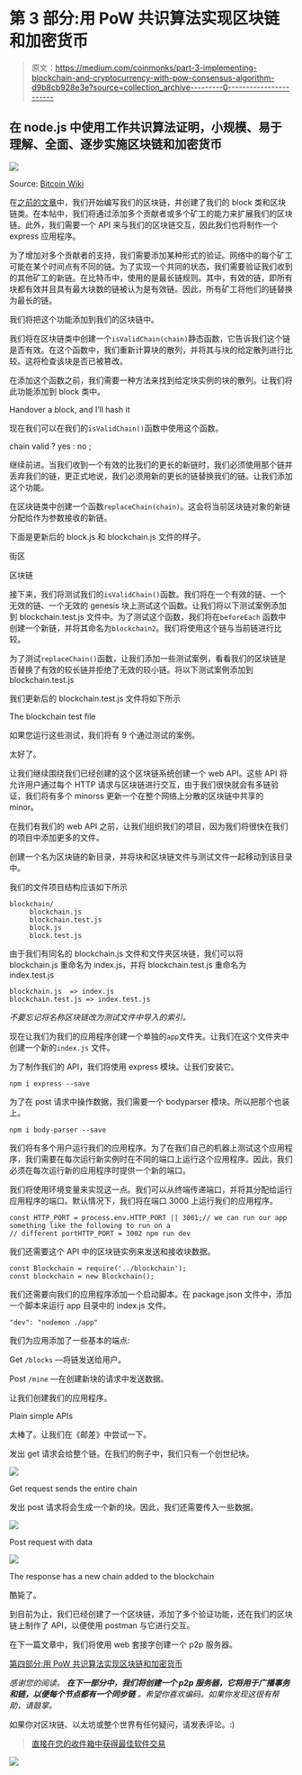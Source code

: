 # 第 3 部分:用 PoW 共识算法实现区块链和加密货币

> 原文：<https://medium.com/coinmonks/part-3-implementing-blockchain-and-cryptocurrency-with-pow-consensus-algorithm-d9b8cb928e3e?source=collection_archive---------0----------------------->

## 在 node.js 中使用工作共识算法证明，小规模、易于理解、全面、逐步实施区块链和加密货币

![](img/ca1a2e2c4224dbbeb2b00eaca6e45a01.png)

Source: [Bitcoin Wiki](https://en.bitcoinwiki.org/wiki/Proof-of-work)

在[之前的文章](/coinmonks/implementing-blockchain-and-cryptocurrency-with-pow-consensus-algorithm-in-node-js-part-2-4524d0bf36a1)中，我们开始编写我们的区块链，并创建了我们的 block 类和区块链类。在本帖中，我们将通过添加多个贡献者或多个矿工的能力来扩展我们的区块链。此外，我们需要一个 API 来与我们的区块链交互，因此我们也将制作一个 express 应用程序。

为了增加对多个贡献者的支持，我们需要添加某种形式的验证。网络中的每个矿工可能在某个时间点有不同的链。为了实现一个共同的状态，我们需要验证我们收到的其他矿工的新链。在比特币中，使用的是最长链规则。其中，有效的链，即所有块都有效并且具有最大块数的链被认为是有效链。因此，所有矿工将他们的链替换为最长的链。

我们将把这个功能添加到我们的区块链中。

我们将在区块链类中创建一个`isValidChain(chain)`静态函数，它告诉我们这个链是否有效。在这个函数中，我们重新计算块的散列，并将其与块的给定散列进行比较。这将检查该块是否已被篡改。

在添加这个函数之前，我们需要一种方法来找到给定块实例的块的散列。让我们将此功能添加到 block 类中。

Handover a block, and I’ll hash it

现在我们可以在我们的`isValidChain()`函数中使用这个函数。

chain valid ? yes : no ;

继续前进。当我们收到一个有效的比我们的更长的新链时，我们必须使用那个链并丢弃我们的链，更正式地说，我们必须用新的更长的链替换我们的链。让我们添加这个功能。

在区块链类中创建一个函数`replaceChain(chain)`。这会将当前区块链对象的新链分配给作为参数接收的新链。

下面是更新后的 block.js 和 blockchain.js 文件的样子。

街区

区块链

接下来，我们将测试我们的`isValidChain()`函数。我们将在一个有效的链、一个无效的链、一个无效的 genesis 块上测试这个函数。让我们将以下测试案例添加到 blockchain.test.js 文件中。为了测试这个函数，我们将在`beforeEach` 函数中创建一个新链，并将其命名为`blockchain2`。我们将使用这个链与当前链进行比较。

为了测试`replaceChain()`函数，让我们添加一些测试案例，看看我们的区块链是否替换了有效的较长链并拒绝了无效的较小链。将以下测试案例添加到 blockchain.test.js

我们更新后的 blockchain.test.js 文件将如下所示

The blockchain test file

如果您运行这些测试，我们将有 9 个通过测试的案例。

太好了。

让我们继续围绕我们已经创建的这个区块链系统创建一个 web API。这些 API 将允许用户通过每个 HTTP 请求与区块链进行交互，由于我们很快就会有多链验证，我们将有多个 minorss 更新一个在整个网络上分散的区块链中共享的 minor。

在我们有我们的 web API 之前，让我们组织我们的项目，因为我们将很快在我们的项目中添加更多的文件。

创建一个名为区块链的新目录，并将块和区块链文件与测试文件一起移动到该目录中。

我们的文件项目结构应该如下所示

```
blockchain/
     blockchain.js
     blockchain.test.js
     block.js
     block.test.js
```

由于我们有同名的 blockchain.js 文件和文件夹区块链，我们可以将 blockchain.js 重命名为 index.js，并将 blockchain.test.js 重命名为 index.test.js

```
blockchain.js  => index.js
blockchain.test.js => index.test.js
```

*不要忘记将名称区块链改为测试文件中导入的索引。*

现在让我们为我们的应用程序创建一个单独的`app`文件夹。让我们在这个文件夹中创建一个新的`index.js` 文件。

为了制作我们的 API，我们将使用 express 模块。让我们安装它。

```
npm i express --save
```

为了在 post 请求中操作数据，我们需要一个 bodyparser 模块。所以把那个也装上。

```
npm i body-parser --save
```

我们将有多个用户运行我们的应用程序。为了在我们自己的机器上测试这个应用程序，我们需要在每次运行新实例时在不同的端口上运行这个应用程序。因此，我们必须在每次运行新的应用程序时提供一个新的端口。

我们将使用环境变量来实现这一点。我们可以从终端传递端口，并将其分配给运行应用程序的端口。默认情况下，我们将在端口 3000 上运行我们的应用程序。

```
const HTTP_PORT = process.env.HTTP_PORT || 3001;// we can run our app something like the following to run on a
// different portHTTP_PORT = 3002 npm run dev
```

我们还需要这个 API 中的区块链实例来发送和接收块数据。

```
const Blockchain = require('../blockchain');
const blockchain = new Blockchain();
```

我们还需要向我们的应用程序添加一个启动脚本。在 package.json 文件中，添加一个脚本来运行 app 目录中的 index.js 文件。

```
"dev": "nodemon ./app"
```

我们为应用添加了一些基本的端点:

Get `/blocks` —将链发送给用户。

Post `/mine` —在创建新块的请求中发送数据。

让我们创建我们的应用程序。

Plain simple APIs

太棒了。让我们在《邮差》中尝试一下。

发出 get 请求会给整个链。在我们的例子中，我们只有一个创世纪块。

![](img/58c3b80fc4da6f8ce12842e82d9baeaa.png)

Get request sends the entire chain

发出 post 请求将会生成一个新的块。因此，我们还需要传入一些数据。

![](img/13ed924bb5b8c6ded0557d2061f4e57a.png)

Post request with data

![](img/9b13dd7d24f228057606d4f56d0def04.png)

The response has a new chain added to the blockchain

酷毙了。

到目前为止，我们已经创建了一个区块链，添加了多个验证功能，还在我们的区块链上制作了 API，以便使用 postman 与它进行交互。

在下一篇文章中，我们将使用 web 套接字创建一个 p2p 服务器。

[第四部分:用 PoW 共识算法实现区块链和加密货币](/coinmonks/part-4-implementing-blockchain-and-cryptocurrency-with-pow-consensus-algorithm-9201eb7e8a41)

*感谢您的阅读。* ***在下一部分中，我们将创建一个 p2p 服务器，它将用于广播事务和链，以便每个节点都有一个同步链*** *。希望你喜欢编码。如果你发现这很有帮助，请鼓掌。*

如果你对区块链、以太坊或整个世界有任何疑问，请发表评论。:)

> [直接在您的收件箱中获得最佳软件交易](https://coincodecap.com/?utm_source=coinmonks)

[![](img/7c0b3dfdcbfea594cc0ae7d4f9bf6fcb.png)](https://coincodecap.com/?utm_source=coinmonks)